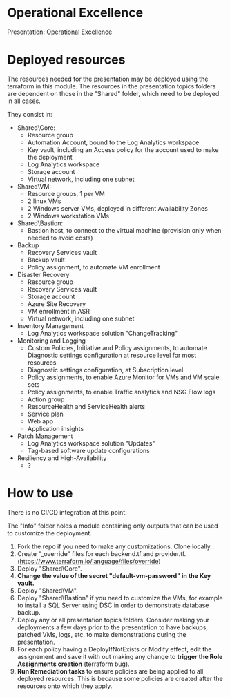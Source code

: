 # **Operational Excellence**

Presentation: [Operational Excellence](https://github.com/regismartelFX/Workshops/wiki/Operational-Excellence)

# **Deployed resources**

The resources needed for the presentation may be deployed using the terraform in this module.  The resources in the presentation topics folders are dependent on those in the "Shared" folder, which need to be deployed in all cases.

They consist in:  
- Shared\Core:  
    - Resource group
    - Automation Account, bound to the Log Analytics workspace  
    - Key vault, including an Access policy for the account used to make the deployment  
    - Log Analytics workspace  
    - Storage account  
    - Virtual network, including one subnet  
- Shared\VM:  
    - Resource groups, 1 per VM  
    - 2 linux VMs  
    - 2 Windows server VMs, deployed in different Availability Zones  
    - 2 Windows workstation VMs  
- Shared\Bastion:  
    - Bastion host, to connect to the virtual machine (provision only when needed to avoid costs)  
- Backup  
    - Recovery Services vault  
    - Backup vault  
    - Policy assignment, to automate VM enrollment  
- Disaster Recovery  
    - Resource group  
    - Recovery Services vault  
    - Storage account  
    - Azure Site Recovery  
    - VM enrollment in ASR  
    - Virtual network, including one subnet  
- Inventory Management  
    - Log Analytics workspace solution "ChangeTracking"  
- Monitoring and Logging  
    - Custom Policies, Initiative and Policy assignments, to automate Diagnostic settings configuration at resource level for most resources  
    - Diagnostic settings configuration, at Subscription level  
    - Policy assignments, to enable Azure Monitor for VMs and VM scale sets  
    - Policy assignments, to enable Traffic analytics and NSG Flow logs  
    - Action group  
    - ResourceHealth and ServiceHealth alerts  
    - Service plan  
    - Web app  
    - Application insights  
- Patch Management  
    - Log Analytics workspace solution "Updates"  
    - Tag-based software update configurations  
- Resiliency and High-Availability  
    - ?  

# **How to use**

There is no CI/CD integration at this point.

The "Info" folder holds a module containing only outputs that can be used to customize the deployment.

1. Fork the repo if you need to make any customizations.  Clone locally.  
2. Create "_override" files for each backend.tf and provider.tf. (https://www.terraform.io/language/files/override)  
3. Deploy "Shared\Core".  
4. **Change the value of the secret "default-vm-password" in the Key vault.**  
5. Deploy "Shared\VM".  
6. Deploy "Shared\Bastion" if you need to customize the VMs, for example to install a SQL Server using DSC in order to demonstrate database backup.  
7. Deploy any or all presentation topics folders.  Consider making your deployments a few days prior to the presentation to have backups, patched VMs, logs, etc. to make demonstrations during the presentation.  
8. For each policy having a DeployIfNotExists or Modify effect, edit the assignement and save it with out making any change to **trigger the Role Assignments creation** (terraform bug).  
9. **Run Remediation tasks** to ensure policies are being applied to all deployed resources.  This is because some policies are created after the resources onto which they apply.  